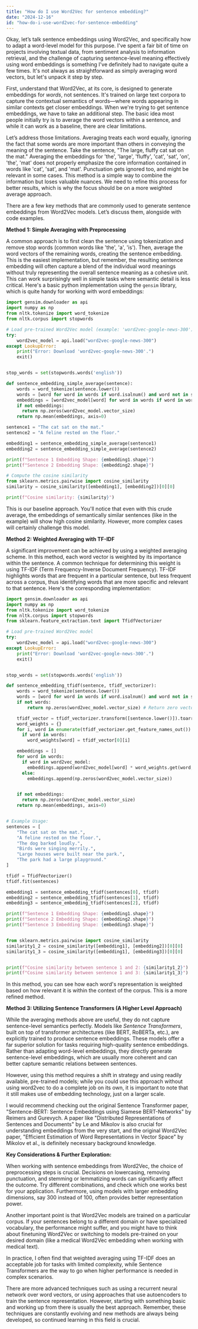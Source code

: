 ```yaml
---
title: "How do I use Word2Vec for sentence embedding?"
date: "2024-12-16"
id: "how-do-i-use-word2vec-for-sentence-embedding"
---
```


Okay, let’s talk sentence embeddings using Word2Vec, and specifically how to adapt a word-level model for this purpose. I've spent a fair bit of time on projects involving textual data, from sentiment analysis to information retrieval, and the challenge of capturing sentence-level meaning effectively using word embeddings is something I've definitely had to navigate quite a few times. It's not always as straightforward as simply averaging word vectors, but let's unpack it step by step.

First, understand that Word2Vec, at its core, is designed to generate embeddings for *words*, not sentences. It's trained on large text corpora to capture the contextual semantics of words—where words appearing in similar contexts get closer embeddings. When we're trying to get sentence embeddings, we have to take an additional step. The basic idea most people initially try is to average the word vectors within a sentence, and while it can work as a baseline, there are clear limitations.

Let’s address those limitations. Averaging treats each word equally, ignoring the fact that some words are more important than others in conveying the meaning of the sentence. Take the sentence, "The large, fluffy cat sat on the mat." Averaging the embeddings for 'the', 'large', 'fluffy', 'cat', 'sat', 'on', 'the', 'mat' does not properly emphasize the core information contained in words like 'cat', 'sat', and 'mat'. Punctuation gets ignored too, and might be relevant in some cases. This method is a simple way to combine the information but loses valuable nuances. We need to refine this process for better results, which is why the focus should be on a more weighted average approach.

There are a few key methods that are commonly used to generate sentence embeddings from Word2Vec models. Let’s discuss them, alongside with code examples.

**Method 1: Simple Averaging with Preprocessing**

A common approach is to first clean the sentence using tokenization and remove stop words (common words like 'the', 'a', 'is'). Then, average the word vectors of the remaining words, creating the sentence embedding. This is the easiest implementation, but remember, the resulting sentence embedding will often capture a blend of the individual word meanings without truly representing the overall sentence meaning as a cohesive unit. This can work surprisingly well in simple tasks where semantic detail is less critical. Here's a basic python implementation using the `gensim` library, which is quite handy for working with word embeddings:

```python
import gensim.downloader as api
import numpy as np
from nltk.tokenize import word_tokenize
from nltk.corpus import stopwords

# Load pre-trained Word2Vec model (example: 'word2vec-google-news-300')
try:
    word2vec_model = api.load("word2vec-google-news-300")
except LookupError:
    print("Error: Download 'word2vec-google-news-300'.")
    exit()


stop_words = set(stopwords.words('english'))

def sentence_embedding_simple_average(sentence):
    words = word_tokenize(sentence.lower())
    words = [word for word in words if word.isalnum() and word not in stop_words]
    embeddings = [word2vec_model[word] for word in words if word in word2vec_model]
    if not embeddings:
      return np.zeros(word2vec_model.vector_size)
    return np.mean(embeddings, axis=0)

sentence1 = "The cat sat on the mat."
sentence2 = "A feline rested on the floor."

embedding1 = sentence_embedding_simple_average(sentence1)
embedding2 = sentence_embedding_simple_average(sentence2)

print(f"Sentence 1 Embedding Shape: {embedding1.shape}")
print(f"Sentence 2 Embedding Shape: {embedding2.shape}")

# Compute the cosine similarity
from sklearn.metrics.pairwise import cosine_similarity
similarity = cosine_similarity([embedding1], [embedding2])[0][0]

print(f"Cosine similarity: {similarity}")
```

This is our baseline approach. You'll notice that even with this crude average, the embeddings of semantically similar sentences (like in the example) will show high cosine similarity. However, more complex cases will certainly challenge this model.

**Method 2: Weighted Averaging with TF-IDF**

A significant improvement can be achieved by using a weighted averaging scheme. In this method, each word vector is weighted by its importance within the sentence. A common technique for determining this weight is using TF-IDF (Term Frequency-Inverse Document Frequency). TF-IDF highlights words that are frequent in a particular sentence, but less frequent across a corpus, thus identifying words that are more specific and relevant to that sentence. Here's the corresponding implementation:

```python
import gensim.downloader as api
import numpy as np
from nltk.tokenize import word_tokenize
from nltk.corpus import stopwords
from sklearn.feature_extraction.text import TfidfVectorizer

# Load pre-trained Word2Vec model
try:
    word2vec_model = api.load("word2vec-google-news-300")
except LookupError:
    print("Error: Download 'word2vec-google-news-300'.")
    exit()


stop_words = set(stopwords.words('english'))

def sentence_embedding_tfidf(sentence, tfidf_vectorizer):
    words = word_tokenize(sentence.lower())
    words = [word for word in words if word.isalnum() and word not in stop_words]
    if not words:
        return np.zeros(word2vec_model.vector_size) # Return zero vector for empty sentences

    tfidf_vector = tfidf_vectorizer.transform([sentence.lower()]).toarray()
    word_weights = {}
    for i, word in enumerate(tfidf_vectorizer.get_feature_names_out()):
      if word in words:
        word_weights[word] = tfidf_vector[0][i]

    embeddings = []
    for word in words:
      if word in word2vec_model:
        embeddings.append(word2vec_model[word] * word_weights.get(word, 1))
      else:
        embeddings.append(np.zeros(word2vec_model.vector_size))


    if not embeddings:
      return np.zeros(word2vec_model.vector_size)
    return np.mean(embeddings, axis=0)


# Example Usage:
sentences = [
    "The cat sat on the mat.",
    "A feline rested on the floor.",
    "The dog barked loudly.",
    "Birds were singing merrily.",
    "Large houses were built near the park.",
    "The park had a large playground."
]

tfidf = TfidfVectorizer()
tfidf.fit(sentences)

embedding1 = sentence_embedding_tfidf(sentences[0], tfidf)
embedding2 = sentence_embedding_tfidf(sentences[1], tfidf)
embedding3 = sentence_embedding_tfidf(sentences[2], tfidf)

print(f"Sentence 1 Embedding Shape: {embedding1.shape}")
print(f"Sentence 2 Embedding Shape: {embedding2.shape}")
print(f"Sentence 3 Embedding Shape: {embedding3.shape}")


from sklearn.metrics.pairwise import cosine_similarity
similarity1_2 = cosine_similarity([embedding1], [embedding2])[0][0]
similarity1_3 = cosine_similarity([embedding1], [embedding3])[0][0]


print(f"Cosine similarity between sentence 1 and 2: {similarity1_2}")
print(f"Cosine similarity between sentence 1 and 3: {similarity1_3}")
```

In this method, you can see how each word's representation is weighted based on how relevant it is within the context of the corpus. This is a more refined method.

**Method 3: Utilizing Sentence Transformers (A Higher Level Approach)**

While the averaging methods above are useful, they do not capture sentence-level semantics perfectly. Models like *Sentence Transformers*, built on top of transformer architectures (like BERT, RoBERTa, etc.), are explicitly trained to produce sentence embeddings. These models offer a far superior solution for tasks requiring high-quality sentence embeddings. Rather than adapting word-level embeddings, they directly generate sentence-level embeddings, which are usually more coherent and can better capture semantic relations between sentences.

However, using this method requires a shift in strategy and using readily available, pre-trained models; while you could use this approach without using word2vec to do a complete job on its own, it is important to note that it still makes use of embedding technology, just on a larger scale.

I would recommend checking out the original Sentence Transformer paper, "Sentence-BERT: Sentence Embeddings using Siamese BERT-Networks" by Reimers and Gurevych. A paper like "Distributed Representations of Sentences and Documents" by Le and Mikolov is also crucial for understanding embeddings from the very start, and the original Word2Vec paper, "Efficient Estimation of Word Representations in Vector Space" by Mikolov et al., is definitely necessary background knowledge.

**Key Considerations & Further Exploration:**

When working with sentence embeddings from Word2Vec, the choice of preprocessing steps is crucial. Decisions on lowercasing, removing punctuation, and stemming or lemmatizing words can significantly affect the outcome. Try different combinations, and check which one works best for your application. Furthermore, using models with larger embedding dimensions, say 300 instead of 100, often provides better representation power.

Another important point is that Word2Vec models are trained on a particular corpus. If your sentences belong to a different domain or have specialized vocabulary, the performance might suffer, and you might have to think about finetuning Word2Vec or switching to models pre-trained on your desired domain (like a medical Word2Vec embedding when working with medical text).

In practice, I often find that weighted averaging using TF-IDF does an acceptable job for tasks with limited complexity, while Sentence Transformers are the way to go when higher performance is needed in complex scenarios.

There are more advanced techniques such as using a recurrent neural network over word vectors, or using approaches that use autoencoders to train the sentence representation. However, starting with something basic and working up from there is usually the best approach. Remember, these techniques are constantly evolving and new methods are always being developed, so continued learning in this field is crucial.
